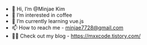 - 👋 Hi, I’m @Minjae Kim
- 👀 I’m interested in coffee
- 🌱 I’m currently learning vue.js
- 📫 How to reach me - minjae7728@gmail.com
- 👨‍💻 Check out my blog - https://mxxcode.tistory.com/
